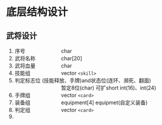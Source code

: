 # 底层结构设计

## 武将设计

1. 序号&emsp;&emsp;&emsp;&emsp;&emsp;&emsp;&emsp;char
2. 武将名称&emsp;&emsp;&emsp;&emsp;&emsp;char[20]
3. 武将血量&emsp;&emsp;&emsp;&emsp;&emsp;char
4. 技能组&emsp;&emsp;&emsp;&emsp;&emsp;&emsp;vector `<skill>`
5. 判定标志位 (技能释放、手牌)and状态位(连环、濒死、翻面)
&emsp;&emsp;&emsp;&emsp;&emsp;&emsp;&emsp;&emsp;&emsp;暂定8位(char)  可扩short int(16)、int(24)
6. 手牌组&emsp;&emsp;&emsp;&emsp;&emsp;&emsp;vector `<card>`
7. 装备组&emsp;&emsp;&emsp;&emsp;&emsp;&emsp;equipment[4]   equipmet(自定义装备)
8. 判定组&emsp;&emsp;&emsp;&emsp;&emsp;&emsp;vector `<card>`
9.
